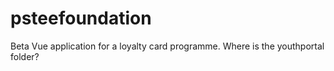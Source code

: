# psteefoundation
Beta Vue application for a loyalty card programme.
Where is the youthportal folder?

